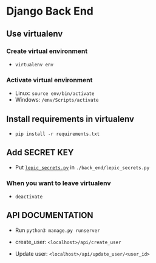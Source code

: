 # Django Back End

## Use virtualenv

### Create virtual environment

* ```virtualenv env```

### Activate virtual environment

* Linux: ```source env/bin/activate```
* Windows: ```/env/Scripts/activate```

## Install requirements in virtualenv

* ```pip install -r requirements.txt```

## Add SECRET KEY

* Put [```lepic_secrets.py```](https://github.com/JambuOverflow/secrets/blob/master/secrets.py) in ```./back_end/lepic_secrets.py```

### When you want to leave virtualenv

* ```deactivate```

## API DOCUMENTATION

* Run ```python3 manage.py runserver```

* create_user: ```<localhost>/api/create_user```

* Update user: ```<localhost>/api/update_user/<user_id>```
